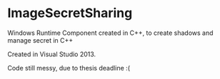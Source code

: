 ImageSecretSharing
==================

Windows Runtime Component created in C++, to create shadows and manage secret in C++

Created in Visual Studio 2013.

Code still messy, due to thesis deadline :(
